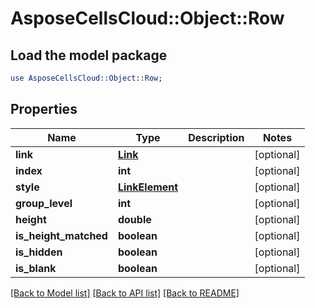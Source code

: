 # AsposeCellsCloud::Object::Row

## Load the model package
```perl
use AsposeCellsCloud::Object::Row;
```

## Properties
Name | Type | Description | Notes
------------ | ------------- | ------------- | -------------
**link** | [**Link**](Link.md) |  | [optional] 
**index** | **int** |  | [optional] 
**style** | [**LinkElement**](LinkElement.md) |  | [optional] 
**group_level** | **int** |  | [optional] 
**height** | **double** |  | [optional] 
**is_height_matched** | **boolean** |  | [optional] 
**is_hidden** | **boolean** |  | [optional] 
**is_blank** | **boolean** |  | [optional] 

[[Back to Model list]](../README.md#documentation-for-models) [[Back to API list]](../README.md#documentation-for-api-endpoints) [[Back to README]](../README.md)


